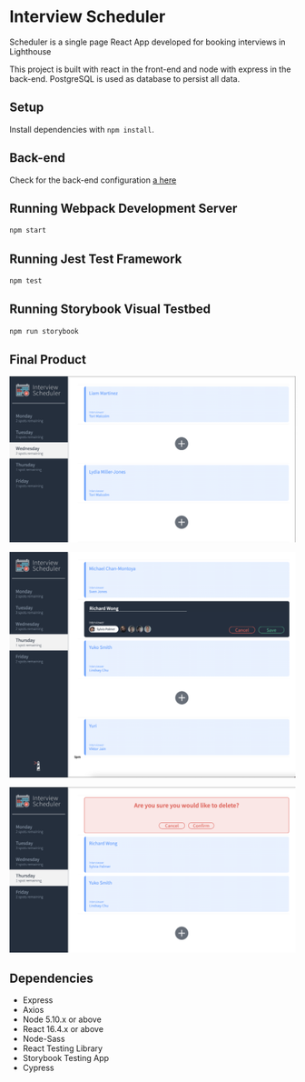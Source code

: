 # Interview Scheduler
Scheduler is a single page React App developed for booking interviews in Lighthouse

This project is built with react in the front-end and node with express in the back-end. PostgreSQL is used as database to persist all data. 

## Setup

Install dependencies with `npm install`.

## Back-end

Check for the back-end configuration [a here](https://github.com/lateefazeez/scheduler-api)

## Running Webpack Development Server

```sh
npm start
```

## Running Jest Test Framework

```sh
npm test
```

## Running Storybook Visual Testbed

```sh
npm run storybook
```

## Final Product

!["Screenshot of App Main Page"](https://github.com/lateefazeez/scheduler/blob/master/docs/App%20Main%20page.png?raw=true)

!["Screenshot of creating an appointment"](https://github.com/lateefazeez/scheduler/blob/master/docs/Creating%20A%20new%20Appointment.png?raw=true)

!["Screenshot of Deleting an appointment"](https://github.com/lateefazeez/scheduler/blob/master/docs/Deleting%20An%20Appointment.png?raw=true)

## Dependencies

- Express
- Axios
- Node 5.10.x or above
- React 16.4.x or above
- Node-Sass
- React Testing Library
- Storybook Testing App
- Cypress

